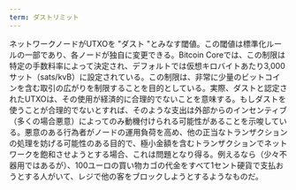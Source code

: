 ```yaml
---
term: ダストリミット
---
```

ネットワークノードがUTXOを "ダスト "とみなす閾値。この閾値は標準化ルールの一部であり、各ノードが独自に変更できる。Bitcoin Coreでは、この制限は特定の手数料率によって決定され、デフォルトでは仮想キロバイトあたり3,000サット（sats/kvB）に設定されている。この制限は、非常に少量のビットコインを含む取引の広がりを制限することを目的としている。実際、ダストと認定されたUTXOは、その使用が経済的に合理的でないことを意味する。もしダストを使うことが合理的でないとすれば、そのような支出は外部からのインセンティブ（多くの場合悪意）によってのみ動機付けられる可能性があることを示唆している。悪意のある行為者がノードの運用負荷を高め、他の正当なトランザクションの処理を妨げる可能性のある目的で、極小金額を含むトランザクションでネットワークを飽和させようとする場合、これは問題となり得る。例えるなら（少々不器用ではあるが）、100ユーロの買い物カゴの代金をすべて1セント硬貨で支払おうとする人がいて、レジで他の客をブロックしようとするようなものだ。